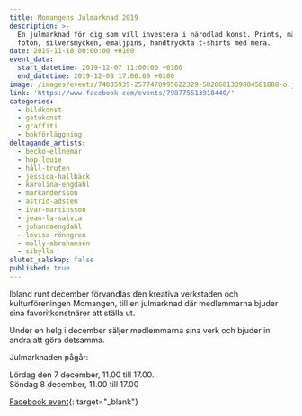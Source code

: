 ```yaml
---
title: Momangens Julmarknad 2019
description: >-
  En julmarknad för dig som vill investera i närodlad konst. Prints, målningar,
  foton, silversmycken, emaljpins, handtryckta t-shirts med mera.
date: 2019-11-18 00:00:00 +0100
event_data:
  start_datetime: 2019-12-07 11:00:00 +0100
  end_datetime: 2019-12-08 17:00:00 +0100
image: /images/events/74835939-2577470995622329-5828681339804581888-o.jpg
link: 'https://www.facebook.com/events/798775513918440/'
categories:
  - bildkonst
  - gatukonst
  - graffiti
  - bokförläggning
deltagande_artists:
  - becko-ellnemar
  - hop-louie
  - håll-truten
  - jessica-hallbäck
  - karolina-engdahl
  - markandersson
  - astrid-adsten
  - ivar-martinsson
  - jean-la-salvia
  - johannaengdahl
  - lovisa-rönngren
  - molly-abrahamsen
  - sibylla
slutet_salskap: false
published: true
---
```


Ibland runt december förvandlas den kreativa verkstaden och kulturföreningen Momangen, till en julmarknad d&auml;r medlemmarna bjuder sina favoritkonstn&auml;rer att st&auml;lla ut.

Under en helg i december s&auml;ljer medlemmarna sina verk och bjuder in andra att göra detsamma.

Julmarknaden p&aring;g&aring;r:

Lördag den 7 december, 11.00 till 17.00.<br>Söndag 8 december, 11.00 till 17.00

[Facebook event](https://www.facebook.com/events/798775513918440){: target="_blank"}&nbsp;

&nbsp;